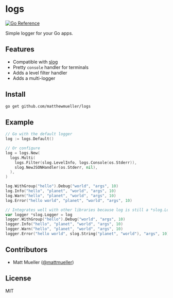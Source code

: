 # logs

[![Go Reference](https://pkg.go.dev/badge/github.com/matthewmueller/logs.svg)](https://pkg.go.dev/github.com/matthewmueller/logs)

Simple logger for your Go apps.

## Features

- Compatible with [slog](https://go.dev/blog/slog)
- Pretty `console` handler for terminals
- Adds a level filter handler
- Adds a multi-logger

## Install

```sh
go get github.com/matthewmueller/logs
```

## Example

```go
// Go with the default logger
log := logs.Default()

// Or configure
log = logs.New(
  logs.Multi(
    logs.Filter(slog.LevelInfo, logs.Console(os.Stderr)),
    slog.NewJSONHandler(os.Stderr, nil),
  ),
)

log.WithGroup("hello").Debug("world", "args", 10)
log.Info("hello", "planet", "world", "args", 10)
log.Warn("hello", "planet", "world", "args", 10)
log.Error("hello world", "planet", "world", "args", 10)

// Integrates well with other libraries because log is still a *slog.Logger
var logger *slog.Logger = log
logger.WithGroup("hello").Debug("world", "args", 10)
logger.Info("hello", "planet", "world", "args", 10)
logger.Warn("hello", "planet", "world", "args", 10)
logger.Error("hello world", slog.String("planet", "world"), "args", 10)
```

## Contributors

- Matt Mueller ([@mattmueller](https://twitter.com/mattmueller))

## License

MIT
